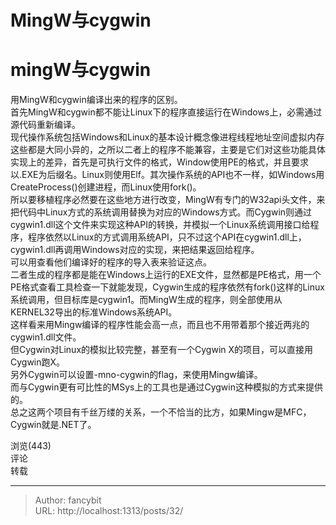 # MingW与cygwin

<div class="header"><h1 class="single-title animate__animated animate__pulse animate__faster">mingW与cygwin</h1></div>

<div class="content" id="content"><!-- raw HTML omitted --><p>用MingW和cygwin编译出来的程序的区别。&nbsp;<br> 首先MingW和cygwin都不能让Linux下的程序直接运行在Windows上，必需通过源代码重新编译。&nbsp;<br> 现代操作系统包括Windows和Linux的基本设计概念像进程线程地址空间虚拟内存这些都是大同小异的，之所以二者上的程序不能兼容，主要是它们对这些功能具体实现上的差异，首先是可执行文件的格式，Window使用PE的格式，并且要求以.EXE为后缀名。Linux则使用Elf。其次操作系统的API也不一样，如Windows用CreateProcess()创建进程，而Linux使用fork()。&nbsp;<br> 所以要移植程序必然要在这些地方进行改变，MingW有专门的W32api头文件，来把代码中Linux方式的系统调用替换为对应的Windows方式。而Cygwin则通过cygwin1.dll这个文件来实现这种API的转换，并模拟一个Linux系统调用接口给程序，程序依然以Linux的方式调用系统API，只不过这个API在cygwin1.dll上，cygwin1.dll再调用Windows对应的实现，来把结果返回给程序。&nbsp;<br> 可以用查看他们编译好的程序的导入表来验证这点。&nbsp;<br> 二者生成的程序都是能在Windows上运行的EXE文件，显然都是PE格式，用一个PE格式查看工具检查一下就能发现，Cygwin生成的程序依然有fork()这样的Linux系统调用，但目标库是cygwin1。而MingW生成的程序，则全部使用从KERNEL32导出的标准Windows系统API。&nbsp;<br> 这样看来用Mingw编译的程序性能会高一点，而且也不用带着那个接近两兆的cygwin1.dll文件。&nbsp;<br> 但Cygwin对Linux的模拟比较完整，甚至有一个Cygwin&nbsp;X的项目，可以直接用Cygwin跑X。&nbsp;<br> 另外Cygwin可以设置-mno-cygwin的flag，来使用Mingw编译。&nbsp;<br> 而与Cygwin更有可比性的MSys上的工具也是通过Cygwin这种模拟的方式来提供的。&nbsp;<br> 总之这两个项目有千丝万缕的关系，一个不恰当的比方，如果Mingw是MFC，Cygwin就是.NET了。</p><!-- raw HTML omitted --><!-- raw HTML omitted --><!-- raw HTML omitted --><p><!-- raw HTML omitted -->浏览(443)<!-- raw HTML omitted --><br><!-- raw HTML omitted -->评论<!-- raw HTML omitted --><br><!-- raw HTML omitted -->转载<!-- raw HTML omitted --><!-- raw HTML omitted --></p></div>



---

> Author: fancybit  
> URL: http://localhost:1313/posts/32/  

